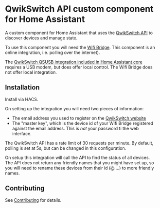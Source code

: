 # QwikSwitch API custom component for Home Assistant

A custom component for Home Assistant that uses the [QwikSwitch API](https://qwikswitch.com/doc/) to discover devices and manage state.

To use this component you will need the [Wifi Bridge](https://www.qwikswitch.co.za/products/wifi-bridge).  This component is an online integration, i.e. polling over the internet).

The [QwikSwitch QSUSB integration included in Home Assistant core](https://www.home-assistant.io/integrations/qwikswitch/) requires a USB modem, but does offer local control. The Wifi Bridge does not offer local integration.


## Installation

Install via HACS.

On setting up the integration you will need two pieces of information:

* The email address you used to register on the [QwikSwitch website](https://qwikswitch.com/login/)
* The "master key", which is the device id of your Wifi Bridge registered against the email address.  This is *not* your password ti the web interface.

The QwikSwitch API has a rate limit of 30 requests per minute.  By default, polling is set at 5s, but can be changed in this configuration.

On setup this integration will call the API to find the status of all devices.  The API does not return any friendly names that you might have set up, so you will need to rename these devices from their id (@....) to more friendly names.

## Contributing

See [Contributing](CONTRIBUTING.md) for details.
